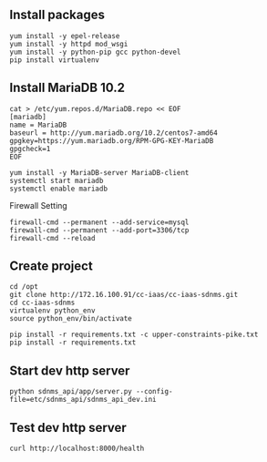 ## Install packages
```
yum install -y epel-release
yum install -y httpd mod_wsgi
yum install -y python-pip gcc python-devel
pip install virtualenv
```

## Install MariaDB 10.2
```
cat > /etc/yum.repos.d/MariaDB.repo << EOF
[mariadb]
name = MariaDB
baseurl = http://yum.mariadb.org/10.2/centos7-amd64
gpgkey=https://yum.mariadb.org/RPM-GPG-KEY-MariaDB
gpgcheck=1
EOF

yum install -y MariaDB-server MariaDB-client
systemctl start mariadb
systemctl enable mariadb
```

Firewall Setting
```
firewall-cmd --permanent --add-service=mysql
firewall-cmd --permanent --add-port=3306/tcp
firewall-cmd --reload
```

## Create project
```
cd /opt
git clone http://172.16.100.91/cc-iaas/cc-iaas-sdnms.git
cd cc-iaas-sdnms
virtualenv python_env
source python_env/bin/activate

pip install -r requirements.txt -c upper-constraints-pike.txt
pip install -r requirements.txt
```

## Start dev http server
```
python sdnms_api/app/server.py --config-file=etc/sdnms_api/sdnms_api_dev.ini
```

## Test dev http server
```
curl http://localhost:8000/health
```